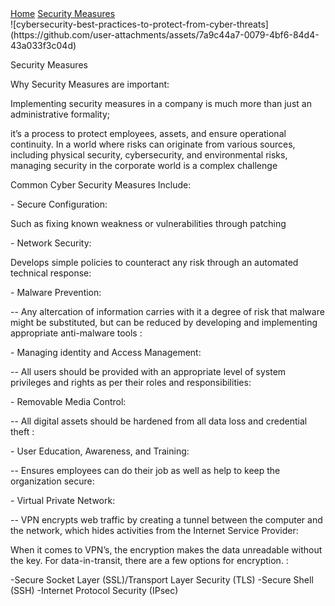 <!DOCTYPE html>
<html lang="en">
<head>
    <meta charset="UTF-8">
    <meta name="viewport" content="width=device-width, initial-scale=1.0">
    <title>About Us</title>
	<link rel = "stylesheet" href = "https://cse005.github.io/style.css"/>
</head>
<body>
  <nav> 
    <a href = "https://cse005.github.io/website.html">Home</a>
    <a href = "https://cse005.github.io/.html">Security Measures</a>
  </nav>
![cybersecurity-best-practices-to-protect-from-cyber-threats](https://github.com/user-attachments/assets/7a9c44a7-0079-4bf6-84d4-43a033f3c04d)
   <p>Security Measures </p>
<p>Why Security Measures are important: </p>
<p>Implementing security measures in a company is much more than just an administrative formality; 
<p>it’s a process to protect employees, assets, and ensure operational continuity. 
		In a world where risks can originate from various sources, including physical security, cybersecurity, and environmental risks,
		managing security in the corporate world is a complex challenge</p>
</p>
<p> Common Cyber Security Measures Include: </p>
<p> - Secure Configuration:
<p>       Such as fixing known weakness or vulnerabilities through patching</p>
<p>- Network Security:</p>
<p>        Develops simple policies to counteract any risk through an automated technical response: </p>
<p> - Malware Prevention: </p>
<p>     -- Any altercation of information carries with it a degree of risk that malware might be substituted,
		  but can be reduced by developing and implementing appropriate anti-malware tools :</p>
<p> - Managing identity and Access Management: </p>
<p>     -- All users should be provided with an appropriate level of system privileges and rights as per their roles and responsibilities: </p>
<p> - Removable Media Control: </p>
<p>    -- All digital assets should be hardened from all data loss and credential theft : </p>
<p> - User Education, Awareness, and Training: </p>
<p>   -- Ensures employees can do their job as well as help to keep the organization secure: </p>
<p> - Virtual Private Network: </p>
<p>   -- VPN encrypts web traffic by creating a tunnel between the computer and the network, which hides activities from the Internet Service Provider:</p>
 </p>
 <p>When it comes to VPN’s, the encryption makes the data unreadable without the key. For data-in-transit, there are a few options for encryption. :
<p> 	-Secure Socket Layer (SSL)/Transport Layer Security (TLS) 
		-Secure Shell (SSH) 
		-Internet Protocol Security (IPsec) 
</p>

 
 
 
